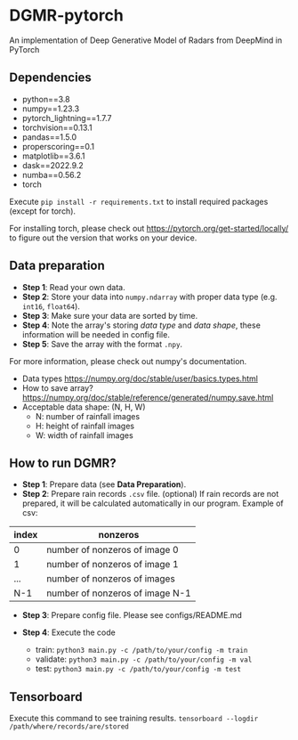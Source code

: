# DGMR-pytorch
An implementation of Deep Generative Model of Radars from DeepMind in PyTorch

## Dependencies

- python==3.8
- numpy==1.23.3
- pytorch_lightning==1.7.7
- torchvision==0.13.1
- pandas==1.5.0
- properscoring==0.1
- matplotlib==3.6.1
- dask==2022.9.2
- numba==0.56.2
- torch

Execute ```pip install -r requirements.txt``` to install required packages (except for torch).

For installing torch, please check out https://pytorch.org/get-started/locally/ to figure out the version that works on your device.

## Data preparation
- **Step 1**: Read your own data.
- **Step 2**: Store your data into ```numpy.ndarray``` with proper data type (e.g. ```int16```, ```float64```).
- **Step 3**: Make sure your data are sorted by time.
- **Step 4**: Note the array's storing *data type* and *data shape*, these information will be needed in config file.
- **Step 5**: Save the array with the format ```.npy```.

For more information, please check out numpy's documentation.
- Data types
    https://numpy.org/doc/stable/user/basics.types.html
- How to save array?
    https://numpy.org/doc/stable/reference/generated/numpy.save.html
- Acceptable data shape: (N, H, W)
    - N: number of rainfall images
    - H: height of rainfall images
    - W: width of rainfall images

## How to run DGMR?

- **Step 1**: Prepare data (see **Data Preparation**).
- **Step 2**: Prepare rain records ```.csv``` file. (optional)
If rain records are not prepared, it will be calculated automatically in our program. 
Example of csv:    

| index | nonzeros                        |
| ----- | ------------------------------- |
| 0     | number of nonzeros of image 0   |
| 1     | number of nonzeros of image 1   |
| ...   | number of nonzeros of images    |
| N-1   | number of nonzeros of image N-1 |

- **Step 3**: Prepare config file.
Please see configs/README.md 

- **Step 4**: Execute the code
    - train: ```python3 main.py -c /path/to/your/config -m train```
    - validate: ```python3 main.py -c /path/to/your/config -m val```
    - test: ```python3 main.py -c /path/to/your/config -m test```
    
## Tensorboard
Execute this command to see training results.
```tensorboard --logdir /path/where/records/are/stored```
